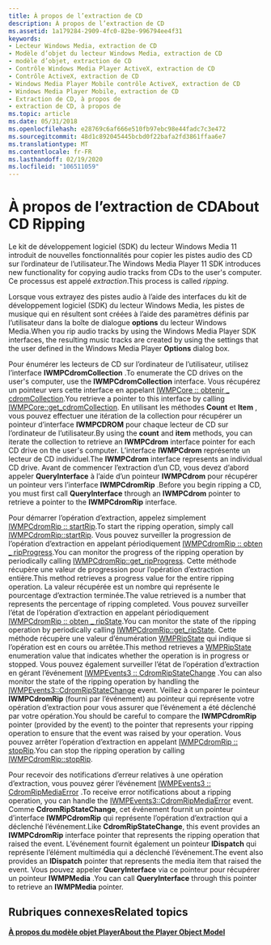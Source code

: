 ```yaml
---
title: À propos de l’extraction de CD
description: À propos de l’extraction de CD
ms.assetid: 1a179284-2909-4fc0-82be-996794ee4f31
keywords:
- Lecteur Windows Media, extraction de CD
- Modèle d’objet du lecteur Windows Media, extraction de CD
- modèle d’objet, extraction de CD
- Contrôle Windows Media Player ActiveX, extraction de CD
- Contrôle ActiveX, extraction de CD
- Windows Media Player Mobile contrôle ActiveX, extraction de CD
- Windows Media Player Mobile, extraction de CD
- Extraction de CD, à propos de
- extraction de CD, à propos de
ms.topic: article
ms.date: 05/31/2018
ms.openlocfilehash: e28769c6af666e510fb97ebc98e44fadc7c3e472
ms.sourcegitcommit: 48d1c892045445bcbd0f22bafa2fd3861ffaa6e7
ms.translationtype: MT
ms.contentlocale: fr-FR
ms.lasthandoff: 02/19/2020
ms.locfileid: "106511059"
---
```

# <a name="about-cd-ripping"></a><span data-ttu-id="2da07-112">À propos de l’extraction de CD</span><span class="sxs-lookup"><span data-stu-id="2da07-112">About CD Ripping</span></span>

<span data-ttu-id="2da07-113">Le kit de développement logiciel (SDK) du lecteur Windows Media 11 introduit de nouvelles fonctionnalités pour copier les pistes audio des CD sur l’ordinateur de l’utilisateur.</span><span class="sxs-lookup"><span data-stu-id="2da07-113">The Windows Media Player 11 SDK introduces new functionality for copying audio tracks from CDs to the user's computer.</span></span> <span data-ttu-id="2da07-114">Ce processus est appelé *extraction*.</span><span class="sxs-lookup"><span data-stu-id="2da07-114">This process is called *ripping*.</span></span>

<span data-ttu-id="2da07-115">Lorsque vous extrayez des pistes audio à l’aide des interfaces du kit de développement logiciel (SDK) du lecteur Windows Media, les pistes de musique qui en résultent sont créées à l’aide des paramètres définis par l’utilisateur dans la boîte de dialogue **options** du lecteur Windows Media.</span><span class="sxs-lookup"><span data-stu-id="2da07-115">When you rip audio tracks by using the Windows Media Player SDK interfaces, the resulting music tracks are created by using the settings that the user defined in the Windows Media Player **Options** dialog box.</span></span>

<span data-ttu-id="2da07-116">Pour énumérer les lecteurs de CD sur l’ordinateur de l’utilisateur, utilisez l’interface **IWMPCdromCollection** .</span><span class="sxs-lookup"><span data-stu-id="2da07-116">To enumerate the CD drives on the user's computer, use the **IWMPCdromCollection** interface.</span></span> <span data-ttu-id="2da07-117">Vous récupérez un pointeur vers cette interface en appelant [IWMPCore :: obtenir \_ cdromCollection](/previous-versions/windows/desktop/api/wmp/nf-wmp-iwmpcore-get_cdromcollection).</span><span class="sxs-lookup"><span data-stu-id="2da07-117">You retrieve a pointer to this interface by calling [IWMPCore::get\_cdromCollection](/previous-versions/windows/desktop/api/wmp/nf-wmp-iwmpcore-get_cdromcollection).</span></span> <span data-ttu-id="2da07-118">En utilisant les méthodes **Count** et **Item** , vous pouvez effectuer une itération de la collection pour récupérer un pointeur d’interface **IWMPCDROM** pour chaque lecteur de CD sur l’ordinateur de l’utilisateur.</span><span class="sxs-lookup"><span data-stu-id="2da07-118">By using the **count** and **item** methods, you can iterate the collection to retrieve an **IWMPCdrom** interface pointer for each CD drive on the user's computer.</span></span> <span data-ttu-id="2da07-119">L’interface **IWMPCdrom** représente un lecteur de CD individuel.</span><span class="sxs-lookup"><span data-stu-id="2da07-119">The **IWMPCdrom** interface represents an individual CD drive.</span></span> <span data-ttu-id="2da07-120">Avant de commencer l’extraction d’un CD, vous devez d’abord appeler **QueryInterface** à l’aide d’un pointeur **IWMPCdrom** pour récupérer un pointeur vers l’interface **IWMPCdromRip** .</span><span class="sxs-lookup"><span data-stu-id="2da07-120">Before you begin ripping a CD, you must first call **QueryInterface** through an **IWMPCdrom** pointer to retrieve a pointer to the **IWMPCdromRip** interface.</span></span>

<span data-ttu-id="2da07-121">Pour démarrer l’opération d’extraction, appelez simplement [IWMPCdromRip :: startRip](/previous-versions/windows/desktop/api/wmp/nf-wmp-iwmpcdromrip-startrip).</span><span class="sxs-lookup"><span data-stu-id="2da07-121">To start the ripping operation, simply call [IWMPCdromRip::startRip](/previous-versions/windows/desktop/api/wmp/nf-wmp-iwmpcdromrip-startrip).</span></span> <span data-ttu-id="2da07-122">Vous pouvez surveiller la progression de l’opération d’extraction en appelant périodiquement [IWMPCdromRip :: obten \_ ripProgress](/previous-versions/windows/desktop/api/wmp/nf-wmp-iwmpcdromrip-get_ripprogress).</span><span class="sxs-lookup"><span data-stu-id="2da07-122">You can monitor the progress of the ripping operation by periodically calling [IWMPCdromRip::get\_ripProgress](/previous-versions/windows/desktop/api/wmp/nf-wmp-iwmpcdromrip-get_ripprogress).</span></span> <span data-ttu-id="2da07-123">Cette méthode récupère une valeur de progression pour l’opération d’extraction entière.</span><span class="sxs-lookup"><span data-stu-id="2da07-123">This method retrieves a progress value for the entire ripping operation.</span></span> <span data-ttu-id="2da07-124">La valeur récupérée est un nombre qui représente le pourcentage d’extraction terminée.</span><span class="sxs-lookup"><span data-stu-id="2da07-124">The value retrieved is a number that represents the percentage of ripping completed.</span></span> <span data-ttu-id="2da07-125">Vous pouvez surveiller l’état de l’opération d’extraction en appelant périodiquement [IWMPCdromRip :: obten \_ ripState](/previous-versions/windows/desktop/api/wmp/nf-wmp-iwmpcdromrip-get_ripstate).</span><span class="sxs-lookup"><span data-stu-id="2da07-125">You can monitor the state of the ripping operation by periodically calling [IWMPCdromRip::get\_ripState](/previous-versions/windows/desktop/api/wmp/nf-wmp-iwmpcdromrip-get_ripstate).</span></span> <span data-ttu-id="2da07-126">Cette méthode récupère une valeur d’énumération [WMPRipState](/previous-versions/windows/desktop/api/wmp/ne-wmp-wmpripstate) qui indique si l’opération est en cours ou arrêtée.</span><span class="sxs-lookup"><span data-stu-id="2da07-126">This method retrieves a [WMPRipState](/previous-versions/windows/desktop/api/wmp/ne-wmp-wmpripstate) enumeration value that indicates whether the operation is in progress or stopped.</span></span> <span data-ttu-id="2da07-127">Vous pouvez également surveiller l’état de l’opération d’extraction en gérant l’événement [IWMPEvents3 :: CdromRipStateChange](/previous-versions/windows/desktop/api/wmp/nf-wmp-iwmpevents3-cdromripstatechange) .</span><span class="sxs-lookup"><span data-stu-id="2da07-127">You can also monitor the state of the ripping operation by handling the [IWMPEvents3::CdromRipStateChange](/previous-versions/windows/desktop/api/wmp/nf-wmp-iwmpevents3-cdromripstatechange) event.</span></span> <span data-ttu-id="2da07-128">Veillez à comparer le pointeur **IWMPCdromRip** (fourni par l’événement) au pointeur qui représente votre opération d’extraction pour vous assurer que l’événement a été déclenché par votre opération.</span><span class="sxs-lookup"><span data-stu-id="2da07-128">You should be careful to compare the **IWMPCdromRip** pointer (provided by the event) to the pointer that represents your ripping operation to ensure that the event was raised by your operation.</span></span> <span data-ttu-id="2da07-129">Vous pouvez arrêter l’opération d’extraction en appelant [IWMPCdromRip :: stopRip](/previous-versions/windows/desktop/api/wmp/nf-wmp-iwmpcdromrip-stoprip).</span><span class="sxs-lookup"><span data-stu-id="2da07-129">You can stop the ripping operation by calling [IWMPCdromRip::stopRip](/previous-versions/windows/desktop/api/wmp/nf-wmp-iwmpcdromrip-stoprip).</span></span>

<span data-ttu-id="2da07-130">Pour recevoir des notifications d’erreur relatives à une opération d’extraction, vous pouvez gérer l’événement [IWMPEvents3 :: CdromRipMediaError](/previous-versions/windows/desktop/api/wmp/nf-wmp-iwmpevents3-cdromripmediaerror) .</span><span class="sxs-lookup"><span data-stu-id="2da07-130">To receive error notifications about a ripping operation, you can handle the [IWMPEvents3::CdromRipMediaError](/previous-versions/windows/desktop/api/wmp/nf-wmp-iwmpevents3-cdromripmediaerror) event.</span></span> <span data-ttu-id="2da07-131">Comme **CdromRipStateChange**, cet événement fournit un pointeur d’interface **IWMPCdromRip** qui représente l’opération d’extraction qui a déclenché l’événement.</span><span class="sxs-lookup"><span data-stu-id="2da07-131">Like **CdromRipStateChange**, this event provides an **IWMPCdromRip** interface pointer that represents the ripping operation that raised the event.</span></span> <span data-ttu-id="2da07-132">L’événement fournit également un pointeur **IDispatch** qui représente l’élément multimédia qui a déclenché l’événement.</span><span class="sxs-lookup"><span data-stu-id="2da07-132">The event also provides an **IDispatch** pointer that represents the media item that raised the event.</span></span> <span data-ttu-id="2da07-133">Vous pouvez appeler **QueryInterface** via ce pointeur pour récupérer un pointeur **IWMPMedia** .</span><span class="sxs-lookup"><span data-stu-id="2da07-133">You can call **QueryInterface** through this pointer to retrieve an **IWMPMedia** pointer.</span></span>

## <a name="related-topics"></a><span data-ttu-id="2da07-134">Rubriques connexes</span><span class="sxs-lookup"><span data-stu-id="2da07-134">Related topics</span></span>

<dl> <dt>

[<span data-ttu-id="2da07-135">**À propos du modèle objet Player**</span><span class="sxs-lookup"><span data-stu-id="2da07-135">**About the Player Object Model**</span></span>](about-the-player-object-model.md)
</dt> </dl>

 

 




